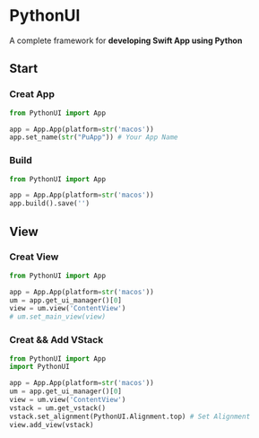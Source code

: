 # PythonUI
A complete framework for **developing Swift App using Python**

## Start

### Creat App

```python
from PythonUI import App

app = App.App(platform=str('macos'))
app.set_name(str("PuApp")) # Your App Name
```

### Build

```python
from PythonUI import App

app = App.App(platform=str('macos'))
app.build().save('')
```

## View

### Creat View

```python
from PythonUI import App

app = App.App(platform=str('macos'))
um = app.get_ui_manager()[0]
view = um.view('ContentView')
# um.set_main_view(view)
```

### Creat && Add VStack

```python
from PythonUI import App
import PythonUI

app = App.App(platform=str('macos'))
um = app.get_ui_manager()[0]
view = um.view('ContentView')
vstack = um.get_vstack()
vstack.set_alignment(PythonUI.Alignment.top) # Set Alignment
view.add_view(vstack)
```